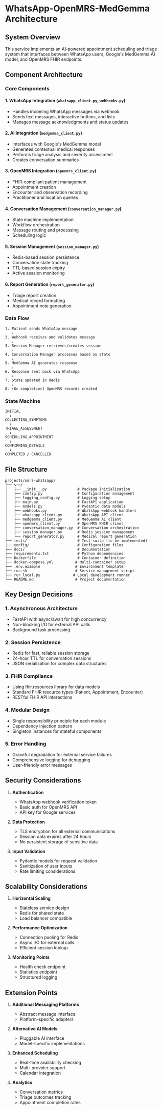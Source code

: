 # WhatsApp-OpenMRS-MedGemma Architecture

## System Overview

This service implements an AI-powered appointment scheduling and triage system that interfaces between WhatsApp users, Google's MedGemma AI model, and OpenMRS FHIR endpoints.

## Component Architecture

### Core Components

#### 1. **WhatsApp Integration** (`whatsapp_client.py`, `webhooks.py`)
- Handles incoming WhatsApp messages via webhook
- Sends text messages, interactive buttons, and lists
- Manages message acknowledgments and status updates

#### 2. **AI Integration** (`medgemma_client.py`)
- Interfaces with Google's MedGemma model
- Generates contextual medical responses
- Performs triage analysis and severity assessment
- Creates conversation summaries

#### 3. **OpenMRS Integration** (`openmrs_client.py`)
- FHIR-compliant patient management
- Appointment creation
- Encounter and observation recording
- Practitioner and location queries

#### 4. **Conversation Management** (`conversation_manager.py`)
- State machine implementation
- Workflow orchestration
- Message routing and processing
- Scheduling logic

#### 5. **Session Management** (`session_manager.py`)
- Redis-based session persistence
- Conversation state tracking
- TTL-based session expiry
- Active session monitoring

#### 6. **Report Generation** (`report_generator.py`)
- Triage report creation
- Medical record formatting
- Appointment note generation

### Data Flow

```
1. Patient sends WhatsApp message
   ↓
2. Webhook receives and validates message
   ↓
3. Session Manager retrieves/creates session
   ↓
4. Conversation Manager processes based on state
   ↓
5. MedGemma AI generates response
   ↓
6. Response sent back via WhatsApp
   ↓
7. State updated in Redis
   ↓
8. (On completion) OpenMRS records created
```

### State Machine

```
INITIAL
  ↓
COLLECTING_SYMPTOMS
  ↓
TRIAGE_ASSESSMENT
  ↓
SCHEDULING_APPOINTMENT
  ↓
CONFIRMING_DETAILS
  ↓
COMPLETED / CANCELLED
```

## File Structure

```
projects/omrs-whatsapp/
├── src/
│   ├── __init__.py              # Package initialization
│   ├── config.py                # Configuration management
│   ├── logging_config.py        # Logging setup
│   ├── main.py                  # FastAPI application
│   ├── models.py                # Pydantic data models
│   ├── webhooks.py              # WhatsApp webhook handlers
│   ├── whatsapp_client.py       # WhatsApp API client
│   ├── medgemma_client.py       # MedGemma AI client
│   ├── openmrs_client.py        # OpenMRS FHIR client
│   ├── conversation_manager.py  # Conversation orchestration
│   ├── session_manager.py       # Redis session management
│   └── report_generator.py      # Medical report generation
├── tests/                       # Test suite (to be implemented)
├── config/                      # Configuration files
├── docs/                        # Documentation
├── requirements.txt             # Python dependencies
├── Dockerfile                   # Container definition
├── docker-compose.yml          # Multi-container setup
├── .env.example                # Environment template
├── run.sh                      # Service management script
├── run_local.py               # Local development runner
└── README.md                   # Project documentation
```

## Key Design Decisions

### 1. **Asynchronous Architecture**
- FastAPI with async/await for high concurrency
- Non-blocking I/O for external API calls
- Background task processing

### 2. **Session Persistence**
- Redis for fast, reliable session storage
- 24-hour TTL for conversation sessions
- JSON serialization for complex data structures

### 3. **FHIR Compliance**
- Using fhir.resources library for data models
- Standard FHIR resource types (Patient, Appointment, Encounter)
- RESTful FHIR API interactions

### 4. **Modular Design**
- Single responsibility principle for each module
- Dependency injection pattern
- Singleton instances for stateful components

### 5. **Error Handling**
- Graceful degradation for external service failures
- Comprehensive logging for debugging
- User-friendly error messages

## Security Considerations

1. **Authentication**
   - WhatsApp webhook verification token
   - Basic auth for OpenMRS API
   - API key for Google services

2. **Data Protection**
   - TLS encryption for all external communications
   - Session data expires after 24 hours
   - No persistent storage of sensitive data

3. **Input Validation**
   - Pydantic models for request validation
   - Sanitization of user inputs
   - Rate limiting considerations

## Scalability Considerations

1. **Horizontal Scaling**
   - Stateless service design
   - Redis for shared state
   - Load balancer compatible

2. **Performance Optimization**
   - Connection pooling for Redis
   - Async I/O for external calls
   - Efficient session lookup

3. **Monitoring Points**
   - Health check endpoint
   - Statistics endpoint
   - Structured logging

## Extension Points

1. **Additional Messaging Platforms**
   - Abstract message interface
   - Platform-specific adapters

2. **Alternative AI Models**
   - Pluggable AI interface
   - Model-specific implementations

3. **Enhanced Scheduling**
   - Real-time availability checking
   - Multi-provider support
   - Calendar integration

4. **Analytics**
   - Conversation metrics
   - Triage outcomes tracking
   - Appointment completion rates